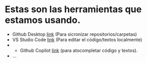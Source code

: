 # Estas son las herramientas que estamos usando.

- Github Desktop [link](https://desktop.github.com/) (Para sicronizar repositorios/carpetas) 
- VS Studio Code [link](https://code.visualstudio.com/) (Para editar el código/textos localmente)
- - Github Copilot [link](https://marketplace.visualstudio.com/items?itemName=GitHub.Copilot) (para atocompletar código y textos).
- ...


